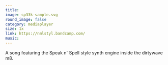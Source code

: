 ```yaml
---
title: 
image: sp33k-sample.svg
round_image: false
category: mediaplayer
size: 1x
link: https://nmlstyl.bandcamp.com/
music:
---
```


A song featuring the Speak n' Spell style synth engine inside the dirtywave m8.